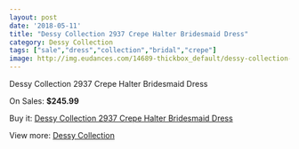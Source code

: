 ```yaml
---
layout: post
date: '2018-05-11'
title: "Dessy Collection 2937 Crepe Halter Bridesmaid Dress"
category: Dessy Collection
tags: ["sale","dress","collection","bridal","crepe"]
image: http://img.eudances.com/14689-thickbox_default/dessy-collection-2937-crepe-halter-bridesmaid-dress.jpg
---
```

Dessy Collection 2937 Crepe Halter Bridesmaid Dress

On Sales: **$245.99**
<a href="https://www.eudances.com/en/dessy-collection/4390-dessy-collection-2937-crepe-halter-bridesmaid-dress.html"><amp-img layout="responsive" width="600" height="600" src="//img.eudances.com/14689-thickbox_default/dessy-collection-2937-crepe-halter-bridesmaid-dress.jpg" alt="Dessy Collection 2937 Crepe Halter Bridesmaid Dress 0" /></a>
<a href="https://www.eudances.com/en/dessy-collection/4390-dessy-collection-2937-crepe-halter-bridesmaid-dress.html"><amp-img layout="responsive" width="600" height="600" src="//img.eudances.com/14691-thickbox_default/dessy-collection-2937-crepe-halter-bridesmaid-dress.jpg" alt="Dessy Collection 2937 Crepe Halter Bridesmaid Dress 1" /></a>
<a href="https://www.eudances.com/en/dessy-collection/4390-dessy-collection-2937-crepe-halter-bridesmaid-dress.html"><amp-img layout="responsive" width="600" height="600" src="//img.eudances.com/14690-thickbox_default/dessy-collection-2937-crepe-halter-bridesmaid-dress.jpg" alt="Dessy Collection 2937 Crepe Halter Bridesmaid Dress 2" /></a>

Buy it: [Dessy Collection 2937 Crepe Halter Bridesmaid Dress](https://www.eudances.com/en/dessy-collection/4390-dessy-collection-2937-crepe-halter-bridesmaid-dress.html "Dessy Collection 2937 Crepe Halter Bridesmaid Dress")

View more: [Dessy Collection](https://www.eudances.com/en/60-Dessy-Collection "Dessy Collection")